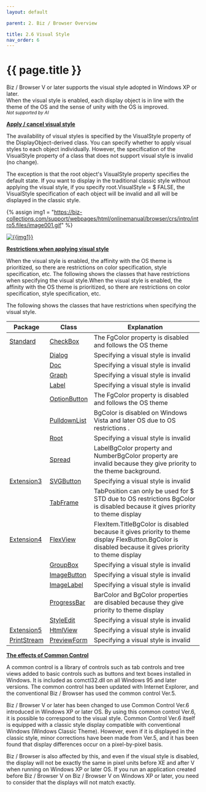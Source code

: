 ```yaml
---
layout: default

parent: 2. Biz / Browser Overview

title: 2.6 Visual Style
nav_order: 6
---
```


# {{ page.title }}

Biz / Browser V or later supports the visual style adopted in Windows XP or later. <br>
When the visual style is enabled, each display object is in line with the theme of the OS and the sense of unity with the OS is improved.
<br> *<small>Not supported by AI</small>*

**<u>Apply / cancel visual style</u>**

The availability of visual styles is specified by the VisualStyle property of the DisplayObject-derived class.
You can specify whether to apply visual styles to each object individually.
However, the specification of the VisualStyle property of a class that does not support visual style is invalid (no change).

The exception is that the root object's VisualStyle property specifies the default state.
If you want to display in the traditional classic style without applying the visual style, if you specify root.VisualStyle = $ FALSE, the VisualStyle specification of each object will be invalid and all will be displayed in the classic style.

{% assign img1 = "https://biz-collections.com/support/webpages/html/onlinemanual/browser/crs/intro/intro5.files/image001.gif" %}

<a href="{{ img1 }}" target="_blank"> <img src="{{ img1 }}" alt="{{img1}}"></a>

**<u>Restrictions when applying visual style</u>**

When the visual style is enabled, the affinity with the OS theme is prioritized, so there are restrictions on color specification, style specification, etc.
The following shows the classes that have restrictions when specifying the visual style.When the visual style is enabled, the affinity with the OS theme is prioritized, so there are restrictions on color specification, style specification, etc.

The following shows the classes that have restrictions when specifying the visual style.

| Package     	| Class        	| Explanation                                                                                                                                            	|
|-------------	|--------------	|--------------------------------------------------------------------------------------------------------------------------------------------------------	|
| [Standard]()    	| [CheckBox]()     	| The FgColor property is disabled and follows the OS theme                                                                                              	|
|             	| [Dialog]()       	| Specifying a visual style is invalid                                                                                                                   	|
|             	| [Doc]()          	| Specifying a visual style is invalid                                                                                                                   	|
|             	| [Graph]()        	| Specifying a visual style is invalid                                                                                                                   	|
|             	| [Label]()        	| Specifying a visual style is invalid                                                                                                                   	|
|             	| [OptionButton]() 	| The FgColor property is disabled and follows the OS theme                                                                                              	|
|             	| [PulldownList]() 	| BgColor is disabled on Windows Vista and later OS due to OS restrictions .                                                                             	|
|             	| [Root]()         	| Specifying a visual style is invalid                                                                                                                   	|
|             	| [Spread]()       	| LabelBgColor property and NumberBgColor property are invalid because they give priority to the theme background.                                       	|
| [Extension3]()  	| [SVGButton]()    	| Specifying a visual style is invalid                                                                                                                   	|
|             	| [TabFrame]()     	| TabPosition can only be used for $ STD due to OS restrictions BgColor is disabled because it gives priority to theme display                           	|
| [Extension4]()  	| [FlexView]()     	| FlexItem.TitleBgColor is disabled because it gives priority to theme display FlexButton.BgColor is disabled because it gives priority to theme display 	|
|             	| [GroupBox]()     	| Specifying a visual style is invalid                                                                                                                   	|
|             	| [ImageButton]()  	| Specifying a visual style is invalid                                                                                                                   	|
|             	| [ImageLabel]()   	| Specifying a visual style is invalid                                                                                                                   	|
|             	| [ProgressBar]()  	| BarColor and BgColor properties are disabled because they give priority to theme display                                                               	|
|             	| [StyleEdit]()    	| Specifying a visual style is invalid                                                                                                                   	|
| [Extension5]()  	| [HtmlView]()     	| Specifying a visual style is invalid                                                                                                                   	|
| [PrintStream]() 	| [PreviewForm]()  	| Specifying a visual style is invalid                                                                                                                   	|

**<u>The effects of Common Control</u>**

A common control is a library of controls such as tab controls and tree views added to basic controls such as buttons and text boxes installed in Windows. It is included as comctl32.dll on all Windows 95 and later versions. The common control has been updated with Internet Explorer, and the conventional Biz / Browser has used the common control Ver.5.

Biz / Browser V or later has been changed to use Common Control Ver.6 introduced in Windows XP or later OS. By using this common control Ver.6, it is possible to correspond to the visual style. Common Control Ver.6 itself is equipped with a classic style display compatible with conventional Windows (Windows Classic Theme). However, even if it is displayed in the classic style, minor corrections have been made from Ver.5, and it has been found that display differences occur on a pixel-by-pixel basis.

Biz / Browser is also affected by this, and even if the visual style is disabled, the display will not be exactly the same in pixel units before XE and after V when running on Windows XP or later OS. If you run an application created before Biz / Browser V on Biz / Browser V on Windows XP or later, you need to consider that the displays will not match exactly.